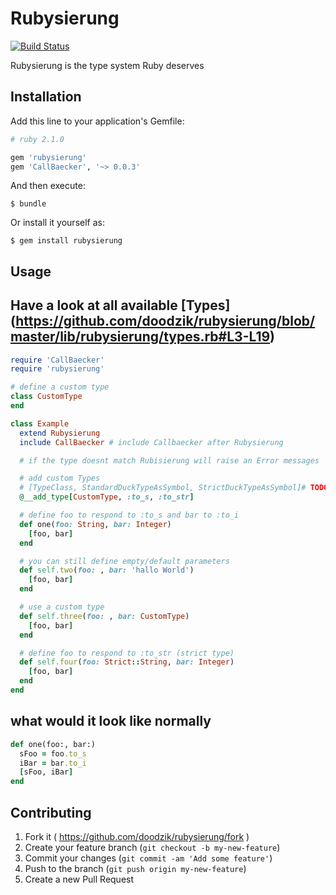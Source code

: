 # Rubysierung

[![Build Status](https://travis-ci.org/doodzik/rubysierung.svg?branch=master)](https://travis-ci.org/doodzik/rubysierung)

Rubysierung is the type system Ruby deserves

## Installation

Add this line to your application's Gemfile:

```ruby
# ruby 2.1.0

gem 'rubysierung'
gem 'CallBaecker', '~> 0.0.3'
```

And then execute:

    $ bundle

Or install it yourself as:

    $ gem install rubysierung

## Usage

## Have a look at all available [Types] (https://github.com/doodzik/rubysierung/blob/master/lib/rubysierung/types.rb#L3-L19)

```ruby
require 'CallBaecker'
require 'rubysierung'

# define a custom type
class CustomType
end

class Example
  extend Rubysierung
  include CallBaecker # include Callbaecker after Rubysierung

  # if the type doesnt match Rubisierung will raise an Error messages

  # add custom Types
  # [TypeClass, StandardDuckTypeAsSymbol, StrictDuckTypeAsSymbol]# TODO change to proper name
  @__add_type[CustomType, :to_s, :to_str]

  # define foo to respond to :to_s and bar to :to_i
  def one(foo: String, bar: Integer)
    [foo, bar]
  end

  # you can still define empty/default parameters
  def self.two(foo: , bar: 'hallo World')
    [foo, bar]
  end

  # use a custom type
  def self.three(foo: , bar: CustomType)
    [foo, bar]
  end

  # define foo to respond to :to_str (strict type)
  def self.four(foo: Strict::String, bar: Integer)
    [foo, bar]
  end
end
```

## what would it look like normally
```ruby
def one(foo:, bar:)
  sFoo = foo.to_s
  iBar = bar.to_i
  [sFoo, iBar]
end
```

## Contributing

1. Fork it ( https://github.com/doodzik/rubysierung/fork )
2. Create your feature branch (`git checkout -b my-new-feature`)
3. Commit your changes (`git commit -am 'Add some feature'`)
4. Push to the branch (`git push origin my-new-feature`)
5. Create a new Pull Request
